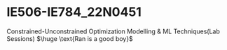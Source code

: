 # IE506-IE784_22N0451
Constrained-Unconstrained Optimization Modelling &amp; ML Techniques(Lab Sessions)
$\huge \text{Ran is a good boy}$
